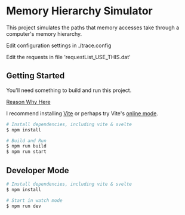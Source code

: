 # Memory Hierarchy Simulator

This project simulates the paths that memory accesses take through a computer's memory hierarchy.

Edit configuration settings in ./trace.config

Edit the requests in file 'requestList_USE_THIS.dat'


## Getting Started

You'll need something to build and run this project.

[Reason Why Here](https://developer.mozilla.org/en-US/docs/Learn/Common_questions/set_up_a_local_testing_server)

I recommend installing [Vite](https://vitejs.dev/) or perhaps try Vite's [online mode](https://vite.new/).

```bash
# Install dependencies, including vite & svelte
$ npm install

# Build and Run
$ npm run build
$ npm run start
```

## Developer Mode

```bash
# Install dependencies, including vite & svelte
$ npm install

# Start in watch mode
$ npm run dev
```
